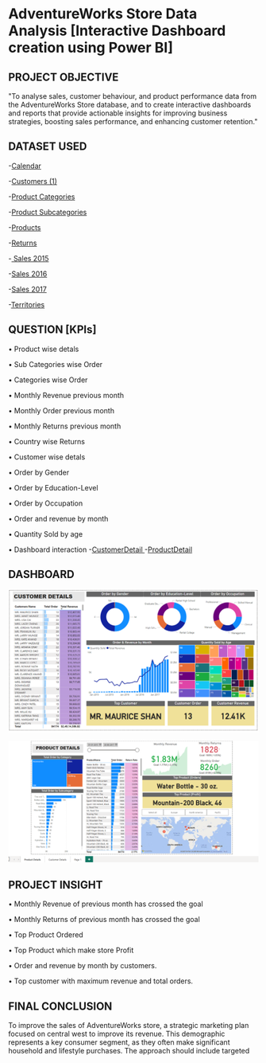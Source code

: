 # AdventureWorks Store Data Analysis [Interactive Dashboard creation using Power BI]


## PROJECT OBJECTIVE
"To analyse sales, customer behaviour, and product performance data from the AdventureWorks Store database, and to create interactive dashboards and reports that provide actionable insights for improving business strategies, boosting sales performance, and enhancing customer retention."
## DATASET USED 
-<a href = "https://github.com/RichaGitHub1009/AW_Project/blob/main/AdventureWorks_Calendar.csv">Calendar </a> 

  -<a href = "https://github.com/RichaGitHub1009/AW_Project/blob/main/AdventureWorks_Customers%20(1).csv">Customers (1) </a>
  
  -<a href = "https://github.com/RichaGitHub1009/AW_Project/blob/main/AdventureWorks_Product_Categories.csv">Product Categories </a>
  
  -<a href = "https://github.com/RichaGitHub1009/AW_Project/blob/main/AdventureWorks_Product_Subcategories.csv">Product Subcategories </a>
  
  -<a href = "https://github.com/RichaGitHub1009/AW_Project/blob/main/AdventureWorks_Products.csv">Products </a>
  
  -<a href = "https://github.com/RichaGitHub1009/AW_Project/blob/main/AdventureWorks_Returns.csv">Returns </a>
  
  -<a href = "https://github.com/RichaGitHub1009/AW_Project/blob/main/AdventureWorks_Sales_2015.csv"> Sales 2015 </a>
  
  -<a href = "https://github.com/RichaGitHub1009/AW_Project/blob/main/AdventureWorks_Sales_2016.csv">Sales 2016 </a>
  
  -<a href = "https://github.com/RichaGitHub1009/AW_Project/blob/main/AdventureWorks_Sales_2017.csv">Sales 2017 </a>
  
  -<a href = "https://github.com/RichaGitHub1009/AW_Project/blob/main/AdventureWorks_Territories.csv">Territories </a>
  
## QUESTION [KPIs]
•	Product wise detals

•	Sub Categories wise Order 

•	Categories wise Order 

•	Monthly Revenue previous month

•	Monthly Order previous month

•	Monthly Returns previous month

•	Country wise Returns

•	Customer wise detals

•	Order by Gender

•	Order by Education-Level

•	Order by Occupation

•	Order and revenue by month

• Quantity Sold by age

•	Dashboard interaction -<a href = "https://github.com/RichaGitHub1009/AW_Project/blob/main/AW_CustomerDetail.png">CustomerDetail </a>
 -<a href = "https://github.com/RichaGitHub1009/AW_Project/blob/main/AW_ProductDetail.png">ProductDetail </a>

## DASHBOARD
![Customer Detail](https://raw.githubusercontent.com/RichaGitHub1009/AW_Project/refs/heads/main/AW_CustomerDetail.png)

![Product Detail](https://raw.githubusercontent.com/RichaGitHub1009/AW_Project/refs/heads/main/AW_ProductDetail.png)

## PROJECT INSIGHT
•	Monthly Revenue of previous month has crossed the goal 

•	Monthly Returns of previous month has crossed the goal 

•	Top Product Ordered

•	Top Product which make store Profit

•	Order and revenue by month by customers.

•	Top customer with maximum revenue and total orders.
## FINAL CONCLUSION
To improve the sales of AdventureWorks  store, a strategic marketing plan focused on central west to improve its revenue. This demographic represents a key consumer segment, as they often make significant household and lifestyle purchases. The approach should  include targeted 

